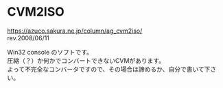 # CVM2ISO
https://azuco.sakura.ne.jp/column/ag_cvm2iso/  
rev.2008/06/11  
  
Win32 console のソフトです。  
圧縮（？）か何かでコンバートできないCVMがあります。  
よって不完全なコンバータですので、その場合は諦めるか、自分で書いて下さい。  

